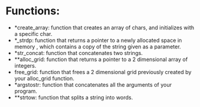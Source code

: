 # Functions:
- *create_array: function that creates an array of chars, and initializes with
a specific char.
- *_strdp: function that returns a pointer to a newly allocated space in memory
, which contains a copy of the string given as a parameter.
- *str_concat: function that concatenates two strings.
- **alloc_grid: function that returns a pointer to a 2 dimensional array of
integers.
- free_grid: function that frees a 2 dimensional grid previously created by
your alloc_grid function.
- *argstostr: function that concatenates all the arguments of your program.
- **strtow: function that splits a string into words.